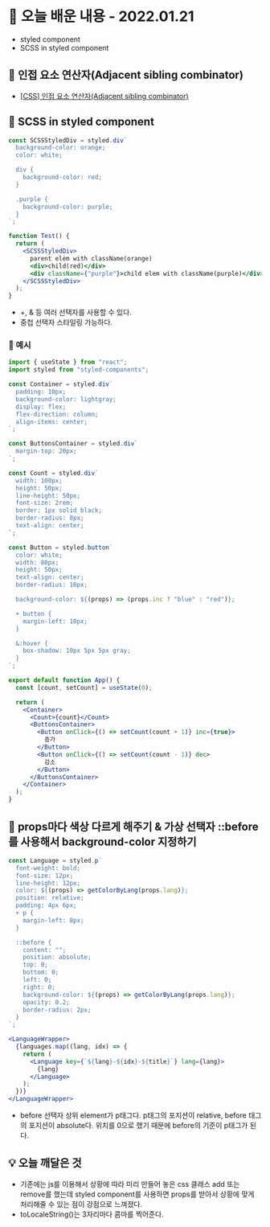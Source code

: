 # 📖 오늘 배운 내용 - 2022.01.21

- styled component
- SCSS in styled component

## 📝 인접 요소 연산자(Adjacent sibling combinator)

- [[CSS] 인접 요소 연산자(Adjacent sibling combinator)](https://lakelouise.tistory.com/310)

## 📝 SCSS in styled component

```jsx
const SCSSStyledDiv = styled.div`
  background-color: orange;
  color: white;

  div {
    background-color: red;
  }

  .purple {
    background-color: purple;
  }
`;

function Test() {
  return (
    <SCSSStyledDiv>
      parent elem with className(orange)
      <div>child(red)</div>
      <div className={"purple"}>child elem with className(purple)</div>
    </SCSSStyledDiv>
  );
}
```

- +, & 등 여러 선택자를 사용할 수 있다.
- 중첩 선택자 스타일링 가능하다.

### 📕 예시

```jsx
import { useState } from "react";
import styled from "styled-components";

const Container = styled.div`
  padding: 10px;
  background-color: lightgray;
  display: flex;
  flex-direction: column;
  align-items: center;
`;

const ButtonsContainer = styled.div`
  margin-top: 20px;
`;

const Count = styled.div`
  width: 100px;
  height: 50px;
  line-height: 50px;
  font-size: 2rem;
  border: 1px solid black;
  border-radius: 8px;
  text-align: center;
`;

const Button = styled.button`
  color: white;
  width: 80px;
  height: 50px;
  text-align: center;
  border-radius: 10px;

  background-color: ${(props) => (props.inc ? "blue" : "red")};

  + button {
    margin-left: 10px;
  }

  &:hover {
    box-shadow: 10px 5px 5px gray;
  }
`;

export default function App() {
  const [count, setCount] = useState(0);

  return (
    <Container>
      <Count>{count}</Count>
      <ButtonsContainer>
        <Button onClick={() => setCount(count + 1)} inc={true}>
          증가
        </Button>
        <Button onClick={() => setCount(count - 1)} dec>
          감소
        </Button>
      </ButtonsContainer>
    </Container>
  );
}
```

## 📝 props마다 색상 다르게 해주기 & 가상 선택자 ::before를 사용해서 background-color 지정하기

```jsx
const Language = styled.p`
  font-weight: bold;
  font-size: 12px;
  line-height: 12px;
  color: ${(props) => getColorByLang(props.lang)};
  position: relative;
  padding: 4px 6px;
  + p {
    margin-left: 8px;
  }

  ::before {
    content: "";
    position: absolute;
    top: 0;
    bottom: 0;
    left: 0;
    right: 0;
    background-color: ${(props) => getColorByLang(props.lang)};
    opacity: 0.2;
    border-radius: 2px;
  }
`;
```

```jsx
<LanguageWrapper>
  {languages.map((lang, idx) => {
    return (
      <Language key={`${lang}-${idx}-${title}`} lang={lang}>
        {lang}
      </Language>
    );
  })}
</LanguageWrapper>
```

- before 선택자 상위 element가 p태그다. p태그의 포지션이 relative, before 태그의 포지션이 absolute다. 위치를 0으로 했기 때문에 before의 기준이 p태그가 된다.

## 💡 오늘 깨달은 것

- 기존에는 js를 이용해서 상황에 따라 미리 만들어 놓은 css 클래스 add 또는 remove를 했는데 styled component를 사용하면 props를 받아서 상황에 맞게 처리해줄 수 있는 점이 강점으로 느껴졌다.
- toLocaleString()는 3자리마다 콤마를 찍어준다.
